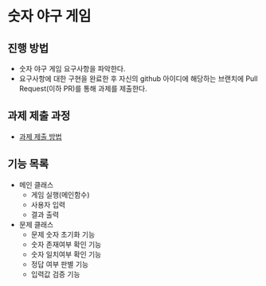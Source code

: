 # 숫자 야구 게임
## 진행 방법
* 숫자 야구 게임 요구사항을 파악한다.
* 요구사항에 대한 구현을 완료한 후 자신의 github 아이디에 해당하는 브랜치에 Pull Request(이하 PR)를 통해 과제를 제출한다.

## 과제 제출 과정
* [과제 제출 방법](https://github.com/next-step/nextstep-docs/tree/master/precourse)

## 기능 목록
* 메인 클래스
  * 게임 실행(메인함수)
  * 사용자 입력
  * 결과 출력
* 문제 클래스
  * 문제 숫자 초기화 기능
  * 숫자 존재여부 확인 기능
  * 숫자 일치여부 확인 기능
  * 정답 여부 판별 기능
  * 입력값 검증 기능